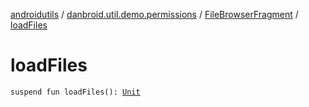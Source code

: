 [androidutils](../../index.md) / [danbroid.util.demo.permissions](../index.md) / [FileBrowserFragment](index.md) / [loadFiles](./load-files.md)

# loadFiles

`suspend fun loadFiles(): `[`Unit`](https://kotlinlang.org/api/latest/jvm/stdlib/kotlin/-unit/index.html)